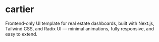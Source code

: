 # cartier
Frontend-only UI template for real estate dashboards, built with Next.js, Tailwind CSS, and Radix UI — minimal animations, fully responsive, and easy to extend.
